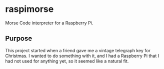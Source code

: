 # raspimorse
Morse Code interpreter for a Raspberry Pi.

## Purpose
This project started when a friend gave me a vintage telegraph key for Christmas. 
I wanted to do something with it, and I had a Raspberry Pi that I had not used
for anything yet, so it seemed like a natural fit. 


